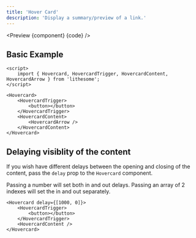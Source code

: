 ```yaml
---
title: 'Hover Card'
description: 'Display a summary/preview of a link.'
---
```


<script>
	import {ComponentAPI, Preview} from '$site/index.ts';

	import api from './api';
	import {default as component} from './component.svelte';
	import {default as code} from './component.svelte?raw';
</script>

<Preview {component} {code} />

## Basic Example

```svelte
<script>
	import { Hovercard, HovercardTrigger, HovercardContent, HovercardArrow } from 'lithesome';
</script>

<Hovercard>
	<HovercardTrigger>
		<button></button>
	</HovercardTrigger>
	<HovercardContent>
		<HovercardArrow />
	</HovercardContent>
</Hovercard>
```

## Delaying visiblity of the content

If you wish have different delays between the opening and closing of the content, pass the `delay` prop to the `Hovercard` component.

Passing a number will set both in and out delays. Passing an array of 2 indexes will set the in and out separately.

```svelte
<Hovercard delay={[1000, 0]}>
	<HovercardTrigger>
		<button></button>
	</HovercardTrigger>
	<HovercardContent />
</Hovercard>
```

<ComponentAPI data={api} />
